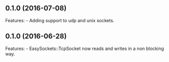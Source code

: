 ## 0.1.0 (2016-07-08)
Features:
    - Adding support to udp and unix sockets.
## 0.1.0 (2016-06-28)
Features:
    - EasySockets::TcpSocket now reads and writes in a non blocking way.
